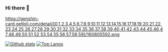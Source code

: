### Hi there 👋

https://genshin-card.getloli.com/detail/[0,1,2,3,4,5,6,7,8,9,10,11,12,13,14,15,16,17,18,19,20,21,22,23,24,25,26,27,28,29,30,31,32,33,34,35,36,37,38,39,40,41,42,43,44,45,46,47,48,49,50,51,52,53,54,55,56,57,58,59]/160805592.png

[![Github stats](https://github-readme-stats.vercel.app/api?username=By-Ha&show_icons=true&include_all_commits=true)](#) [![Top Langs](https://github-readme-stats.vercel.app/api/top-langs/?username=By-Ha&layout=compact)](#)

<!--
**By-Ha/By-Ha** is a ✨ _special_ ✨ repository because its `README.md` (this file) appears on your GitHub profile.

Here are some ideas to get you started:

- 🔭 I’m currently working on ...
- 🌱 I’m currently learning ...
- 👯 I’m looking to collaborate on ...
- 🤔 I’m looking for help with ...
- 💬 Ask me about ...
- 📫 How to reach me: ...
- 😄 Pronouns: ...
- ⚡ Fun fact: ...
-->
